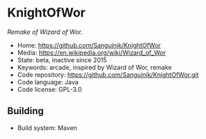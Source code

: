# KnightOfWor

_Remake of Wizard of Wor._

- Home: https://github.com/Sanguinik/KnightOfWor
- Media: https://en.wikipedia.org/wiki/Wizard_of_Wor
- State: beta, inactive since 2015
- Keywords: arcade, inspired by Wizard of Wor, remake
- Code repository: https://github.com/Sanguinik/KnightOfWor.git
- Code language: Java
- Code license: GPL-3.0

## Building

- Build system: Maven
